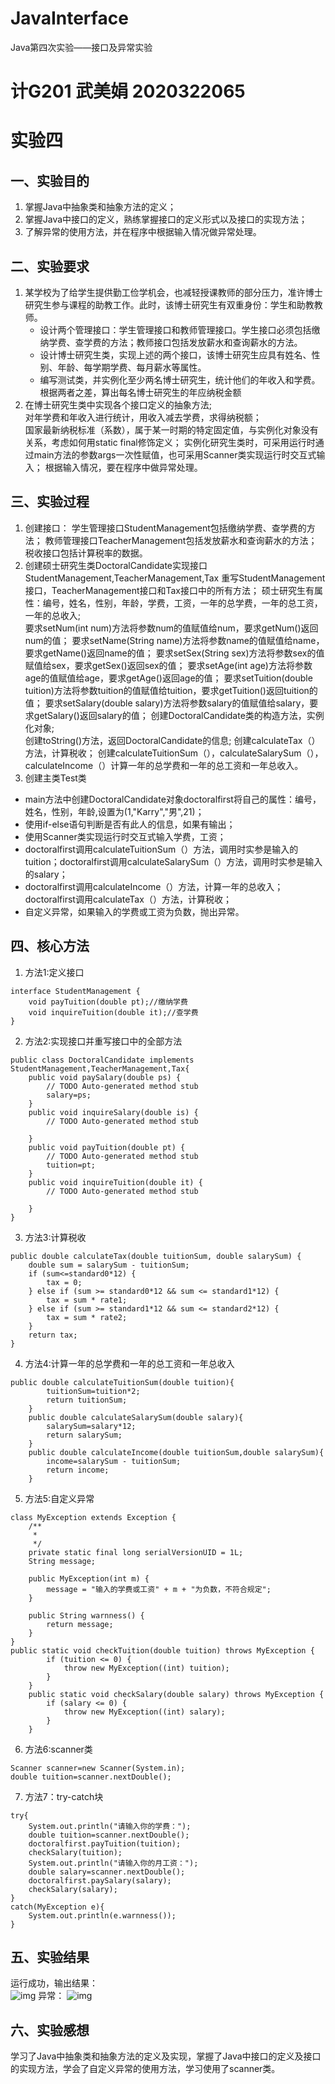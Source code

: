 # JavaInterface
Java第四次实验——接口及异常实验
# 计G201 武美娟 2020322065

# 实验四

## 一、实验目的
1. 掌握Java中抽象类和抽象方法的定义； 
2. 掌握Java中接口的定义，熟练掌握接口的定义形式以及接口的实现方法；
3. 了解异常的使用方法，并在程序中根据输入情况做异常处理。
## 二、实验要求
1. 某学校为了给学生提供勤工俭学机会，也减轻授课教师的部分压力，准许博士研究生参与课程的助教工作。此时，该博士研究生有双重身份：学生和助教教师。  
   * 设计两个管理接口：学生管理接口和教师管理接口。学生接口必须包括缴纳学费、查学费的方法；教师接口包括发放薪水和查询薪水的方法。
   * 设计博士研究生类，实现上述的两个接口，该博士研究生应具有姓名、性别、年龄、每学期学费、每月薪水等属性。
   * 编写测试类，并实例化至少两名博士研究生，统计他们的年收入和学费。根据两者之差，算出每名博士研究生的年应纳税金额
2. 在博士研究生类中实现各个接口定义的抽象方法;  
   对年学费和年收入进行统计，用收入减去学费，求得纳税额；  
   国家最新纳税标准（系数），属于某一时期的特定固定值，与实例化对象没有关系，考虑如何用static  final修饰定义；
   实例化研究生类时，可采用运行时通过main方法的参数args一次性赋值，也可采用Scanner类实现运行时交互式输入；
   根据输入情况，要在程序中做异常处理。
## 三、实验过程
1. 创建接口：
       学生管理接口StudentManagement包括缴纳学费、查学费的方法；
       教师管理接口TeacherManagement包括发放薪水和查询薪水的方法；
       税收接口包括计算税率的数据。
2. 创建硕士研究生类DoctoralCandidate实现接口StudentManagement,TeacherManagement,Tax
   重写StudentManagement接口，TeacherManagement接口和Tax接口中的所有方法；
   硕士研究生有属性：编号，姓名，性别，年龄，学费，工资，一年的总学费，一年的总工资，一年的总收入;   
   要求setNum(int num)方法将参数num的值赋值给num，要求getNum()返回num的值；
   要求setName(String name)方法将参数name的值赋值给name，要求getName()返回name的值；
   要求setSex(String sex)方法将参数sex的值赋值给sex，要求getSex()返回sex的值；
   要求setAge(int age)方法将参数age的值赋值给age，要求getAge()返回age的值；
   要求setTuition(double tuition)方法将参数tuition的值赋值给tuition，要求getTuition()返回tuition的值；
   要求setSalary(double salary)方法将参数salary的值赋值给salary，要求getSalary()返回salary的值；
   创建DoctoralCandidate类的构造方法，实例化对象;  
   创建toString()方法，返回DoctoralCandidate的信息;
   创建calculateTax（）方法，计算税收；
   创建calculateTuitionSum（），calculateSalarySum（），calculateIncome（）计算一年的总学费和一年的总工资和一年总收入。
 3. 创建主类Test类
  * main方法中创建DoctoralCandidate对象doctoralfirst将自己的属性：编号，姓名，性别，年龄,设置为(1,"Karry","男",21)；
  * 使用if-else语句判断是否有此人的信息，如果有输出；
  * 使用Scanner类实现运行时交互式输入学费，工资；  
  * doctoralfirst调用calculateTuitionSum（）方法，调用时实参是输入的tuition；doctoralfirst调用calculateSalarySum（）方法，调用时实参是输入的salary；
  * doctoralfirst调用calculateIncome（）方法，计算一年的总收入；doctoralfirst调用calculateTax（）方法，计算税收；
  * 自定义异常，如果输入的学费或工资为负数，抛出异常。
## 四、核心方法
1. 方法1:定义接口
```
interface StudentManagement {
	void payTuition(double pt);//缴纳学费
	void inquireTuition(double it);//查学费
}
 ```
2. 方法2:实现接口并重写接口中的全部方法
```
public class DoctoralCandidate implements StudentManagement,TeacherManagement,Tax{
	public void paySalary(double ps) {
		// TODO Auto-generated method stub
		salary=ps;
	}
	public void inquireSalary(double is) {
		// TODO Auto-generated method stub
		
	}
	public void payTuition(double pt) {
		// TODO Auto-generated method stub
		tuition=pt;
	}
	public void inquireTuition(double it) {
		// TODO Auto-generated method stub
		
	}
}
 ```
3. 方法3:计算税收
```
public double calculateTax(double tuitionSum, double salarySum) {
	double sum = salarySum - tuitionSum;
	if (sum<=standard0*12) {
		tax = 0;
	} else if (sum >= standard0*12 && sum <= standard1*12) {
		tax = sum * rate1;
	} else if (sum >= standard1*12 && sum <= standard2*12) {
		tax = sum * rate2;
	}
	return tax;
}
 ```
4. 方法4:计算一年的总学费和一年的总工资和一年总收入
```
public double calculateTuitionSum(double tuition){
		tuitionSum=tuition*2;
		return tuitionSum;
	}
	public double calculateSalarySum(double salary){
		salarySum=salary*12;
		return salarySum;
	}
	public double calculateIncome(double tuitionSum,double salarySum){
		income=salarySum - tuitionSum;
		return income;
	}
 ```
5. 方法5:自定义异常
```
class MyException extends Exception {
	/**
	 * 
	 */
	private static final long serialVersionUID = 1L;
	String message;

	public MyException(int m) {
		message = "输入的学费或工资" + m + "为负数，不符合规定";
	}

	public String warnness() {
		return message;
	}
}
public static void checkTuition(double tuition) throws MyException {
		if (tuition <= 0) {
			throw new MyException((int) tuition);
		}
	}	
	public static void checkSalary(double salary) throws MyException {
		if (salary <= 0) {
			throw new MyException((int) salary);
		}
	}
 ```
6. 方法6:scanner类
```
Scanner scanner=new Scanner(System.in);
double tuition=scanner.nextDouble();
 ```
7. 方法7：try-catch块
``` 
try{
	System.out.println("请输入你的学费：");
	double tuition=scanner.nextDouble();
	doctoralfirst.payTuition(tuition);
	checkSalary(tuition);
	System.out.println("请输入你的月工资：");
	double salary=scanner.nextDouble();
	doctoralfirst.paySalary(salary);
	checkSalary(salary);		
}
catch(MyException e){
	System.out.println(e.warnness());
}
```
## 五、实验结果
  运行成功，输出结果：  
  ![img](https://p.qlogo.cn/qqmail_head/gWicbXPiajJn9xvkjMtjhZX8Z8MlIPx6oOUBn0uxIOn7uqBDOoaQmnyGkJe494I5t709iaJhjiblwPI/0)
  异常：
  ![img](https://p.qlogo.cn/qqmail_head/gWicbXPiajJn9xvkjMtjhZX8Z8MlIPx6oOUBn0uxIOn7tvx0ib3NKTR6YicCl2dwqtV6xTia3wVEpA0c/0)
## 六、实验感想
  学习了Java中抽象类和抽象方法的定义及实现，掌握了Java中接口的定义及接口的实现方法，学会了自定义异常的使用方法，学习使用了scanner类。

